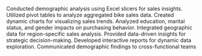 Conducted demographic analysis using Excel slicers for sales insights.
Utilized pivot tables to analyze aggregated bike sales data.
Created dynamic charts for visualizing sales trends.
Analyzed education, marital status, and gender impacts on purchasing behavior.
Integrated geographic data for region-specific sales analysis.
Provided data-driven insights for strategic decision-making.
Developed interactive reports for dynamic data exploration.
Communicated demographic findings to cross-functional teams
